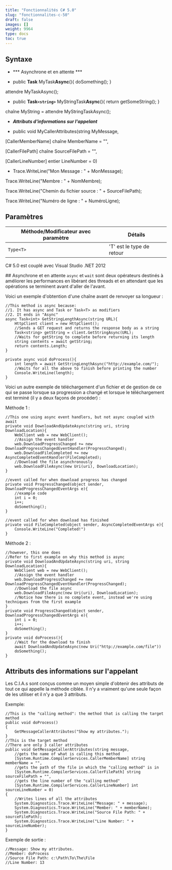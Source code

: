 ```yaml
---
title: "Fonctionnalités C# 5.0"
slug: "fonctionnalites-c-50"
draft: false
images: []
weight: 9964
type: docs
toc: true
---
```


## Syntaxe
- *** Asynchrone et en attente ***

- public **Task** MyTask**Async**(){ doSomething(); }

attendre MyTaskAsync();
- public **Task`<string>`** MyStringTask**Async**(){ return getSomeString(); }
   
chaîne MyString = attendre MyStringTaskAsync();

- ***Attributs d'informations sur l'appelant***

- public void MyCallerAttributes(string MyMessage,
    
[CallerMemberName] chaîne MemberName = "",
    
[CallerFilePath] chaîne SourceFilePath = "",
     
[CallerLineNumber] entier LineNumber = 0)
   
- Trace.WriteLine("Mon Message : " + MonMessage);
   
Trace.WriteLine("Membre : " + NomMembre);

Trace.WriteLine("Chemin du fichier source : " + SourceFilePath);

Trace.WriteLine("Numéro de ligne : " + NuméroLigne);
   

## Paramètres
| Méthode/Modificateur avec paramètre | Détails |
| ------ | ------ |
| `Type<T>` | 'T' est le type de retour |

C# 5.0 est couplé avec Visual Studio .NET 2012

## Asynchrone et en attente
`async` et `wait` sont deux opérateurs destinés à améliorer les performances en libérant des threads et en attendant que les opérations se terminent avant d'aller de l'avant.

Voici un exemple d'obtention d'une chaîne avant de renvoyer sa longueur :

    //This method is async because:
    //1. It has async and Task or Task<T> as modifiers
    //2. It ends in "Async"
    async Task<int> GetStringLengthAsync(string URL){
        HttpClient client = new HttpClient();
        //Sends a GET request and returns the response body as a string
        Task<string> getString = client.GetStringAsync(URL);
        //Waits for getString to complete before returning its length
        string contents = await getString;
        return contents.Length;
    }

    private async void doProcess(){
        int length = await GetStringLengthAsync("http://example.com/");
        //Waits for all the above to finish before printing the number
        Console.WriteLine(length);
    }

Voici un autre exemple de téléchargement d'un fichier et de gestion de ce qui se passe lorsque sa progression a changé et lorsque le téléchargement est terminé (il y a deux façons de procéder) :

Méthode 1 :

    //This one using async event handlers, but not async coupled with await
    private void DownloadAndUpdateAsync(string uri, string DownloadLocation){
        WebClient web = new WebClient();
        //Assign the event handler
        web.DownloadProgressChanged += new DownloadProgressChangedEventHandler(ProgressChanged);
        web.DownloadFileCompleted += new AsyncCompletedEventHandler(FileCompleted);
        //Download the file asynchronously
        web.DownloadFileAsync(new Uri(uri), DownloadLocation);
    }

    //event called for when download progress has changed
    private void ProgressChanged(object sender, DownloadProgressChangedEventArgs e){
        //example code
        int i = 0;
        i++;
        doSomething();
    }

    //event called for when download has finished
    private void FileCompleted(object sender, AsyncCompletedEventArgs e){
        Console.WriteLine("Completed!")
    }
Méthode 2 :

    //however, this one does
    //Refer to first example on why this method is async
    private void DownloadAndUpdateAsync(string uri, string DownloadLocation){
        WebClient web = new WebClient();
        //Assign the event handler
        web.DownloadProgressChanged += new DownloadProgressChangedEventHandler(ProgressChanged);
        //Download the file async
        web.DownloadFileAsync(new Uri(uri), DownloadLocation);
        //Notice how there is no complete event, instead we're using techniques from the first example
    }
    private void ProgressChanged(object sender, DownloadProgressChangedEventArgs e){
        int i = 0;
        i++;
        doSomething();
    }
    private void doProcess(){
        //Wait for the download to finish
        await DownloadAndUpdateAsync(new Uri("http://example.com/file"))
        doSomething();
    }
    

## Attributs des informations sur l'appelant
Les C.I.A.s sont conçus comme un moyen simple d'obtenir des attributs de tout ce qui appelle la méthode ciblée. Il n'y a vraiment qu'une seule façon de les utiliser et il n'y a que 3 attributs.

Exemple:
    
    //This is the "calling method": the method that is calling the target method
    public void doProcess()
    {
        GetMessageCallerAttributes("Show my attributes.");
    }
    //This is the target method
    //There are only 3 caller attributes
    public void GetMessageCallerAttributes(string message,
        //gets the name of what is calling this method
        [System.Runtime.CompilerServices.CallerMemberName] string memberName = "",
        //gets the path of the file in which the "calling method" is in
        [System.Runtime.CompilerServices.CallerFilePath] string sourceFilePath = "",
        //gets the line number of the "calling method"
        [System.Runtime.CompilerServices.CallerLineNumber] int sourceLineNumber = 0)
    {
        //Writes lines of all the attributes
        System.Diagnostics.Trace.WriteLine("Message: " + message);
        System.Diagnostics.Trace.WriteLine("Member: " + memberName);
        System.Diagnostics.Trace.WriteLine("Source File Path: " + sourceFilePath);
        System.Diagnostics.Trace.WriteLine("Line Number: " + sourceLineNumber);
    }
Exemple de sortie :
    
    //Message: Show my attributes.
    //Member: doProcess
    //Source File Path: c:\Path\To\The\File
    //Line Number: 13

